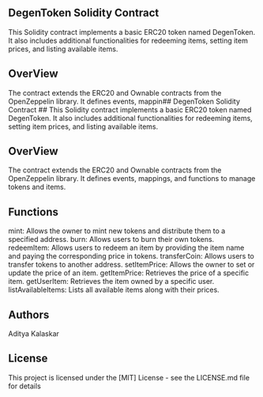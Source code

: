 ## DegenToken Solidity Contract
This Solidity contract implements a basic ERC20 token named DegenToken. It also includes additional functionalities for redeeming items, setting item prices, and listing available items.

## OverView
The contract extends the ERC20 and Ownable contracts from the OpenZeppelin library.
It defines events, mappin## DegenToken Solidity Contract ##
This Solidity contract implements a basic ERC20 token named DegenToken. It also includes additional functionalities for redeeming items, setting item prices, and listing available items.

## OverView
The contract extends the ERC20 and Ownable contracts from the OpenZeppelin library.
It defines events, mappings, and functions to manage tokens and items.

## Functions
mint: Allows the owner to mint new tokens and distribute them to a specified address.
burn: Allows users to burn their own tokens.
redeemItem: Allows users to redeem an item by providing the item name and paying the corresponding price in tokens.
transferCoin: Allows users to transfer tokens to another address.
setItemPrice: Allows the owner to set or update the price of an item.
getItemPrice: Retrieves the price of a specific item.
getUserItem: Retrieves the item owned by a specific user.
listAvailableItems: Lists all available items along with their prices.

## Authors
Aditya Kalaskar 

## License
This project is licensed under the [MIT] License - see the LICENSE.md file for details